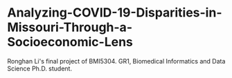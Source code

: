 # Analyzing-COVID-19-Disparities-in-Missouri-Through-a-Socioeconomic-Lens
Ronghan Li's final project of BMI5304. GR1, Biomedical Informatics and Data Science Ph.D. student.
